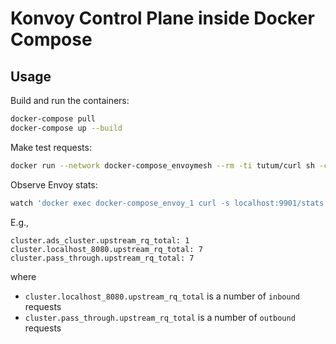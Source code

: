 Konvoy Control Plane inside Docker Compose 
====================

## Usage

Build and run the containers:

```bash
docker-compose pull
docker-compose up --build
```

Make test requests:

```bash
docker run --network docker-compose_envoymesh --rm -ti tutum/curl sh -c 'while true ; do curl http://app:8080 && sleep 1 ; done'
```

Observe Envoy stats:

```bash
watch 'docker exec docker-compose_envoy_1 curl -s localhost:9901/stats | grep upstream_rq_total'
```

E.g.,
```
cluster.ads_cluster.upstream_rq_total: 1
cluster.localhost_8080.upstream_rq_total: 7
cluster.pass_through.upstream_rq_total: 7
```

where

* `cluster.localhost_8080.upstream_rq_total` is a number of `inbound` requests
* `cluster.pass_through.upstream_rq_total` is a number of `outbound` requests
